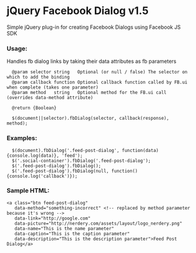 jQuery Facebook Dialog v1.5
===============

Simple jQuery plug-in for creating Facebook Dialogs using Facebook JS SDK

### Usage:

Handles fb dialog links by taking their data attributes as fb parameters

```
  @param selector string   Optional (or null / false) The selector on which to add the binding
  @param callback function Optional callback function called by FB.ui when complete (takes one parameter)
  @param method   string   Optional method for the FB.ui call (overrides data-method attribute)
    
  @return {Boolean}
```

```
  $(document||selector).fbDialog(selector, callback(response), method);
```
### Examples:
```
  $(document).fbDialog('.feed-post-dialog', function(data) {console.log(data)}, 'feed');
  $('.social-container').fbDialog('.feed-post-dialog');
  $('.feed-post-dialog').fbDialog();
  $('.feed-post-dialog').fbDialog(null, function() {console.log('callback')});
 ```
### Sample HTML:
 ```
 <a class="btn feed-post-dialog"
    data-method="something-incorrect" <!-- replaced by method parameter because it's wrong -->
    data-link="http://google.com"
    data-picture="http://nerdery.com/assets/layout/logo_nerdery.png"
    data-name="This is the name parameter"
    data-caption="This is the caption parameter"
    data-description="This is the description parameter">Feed Post Dialog</a>
```
